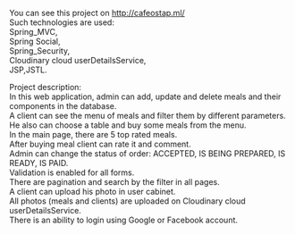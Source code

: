 You can see this project on http://cafeostap.ml/  
Such technologies are used:  
Spring_MVC,  
Spring Social,  
Spring_Security,  
Cloudinary cloud userDetailsService,  
JSP,JSTL. 

Project description:  
In this web application, admin can add, update and delete meals and their components in the database.  
A client can see the menu of meals and filter them by different parameters.    
He also can choose a table and buy some meals from the menu.  
In the main page, there are 5 top rated meals.   
After buying meal client can rate it and comment.  
Admin can change the status of order: ACCEPTED, IS BEING PREPARED, IS READY, IS PAID.  
Validation is enabled for all forms.  
There are pagination and search by the filter in all pages.  
A client can upload his photo in user cabinet.  
All photos (meals and clients) are uploaded on Cloudinary cloud userDetailsService.  
There is an ability to login using Google or Facebook account.